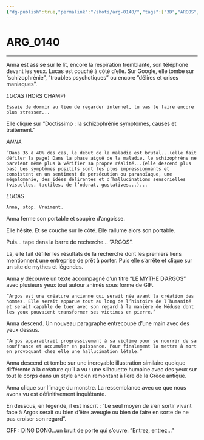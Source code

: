```yaml
---
{"dg-publish":true,"permalink":"/shots/arg-0140/","tags":["3D","ARGOS","Shots"],"created":"2024-12-19","updated":"2025-01-15"}
---
```



# ARG_0140
---
Anna est assise sur le lit, encore la respiration tremblante, son téléphone devant les yeux. Lucas est couché à côté d’elle. Sur Google, elle tombe sur ”schizophrénie”, ”troubles psychotiques” ou encore ”délires et crises maniaques”. 

*LUCAS* (HORS CHAMP) 
```
Essaie de dormir au lieu de regarder internet, tu vas te faire encore plus stresser... 
```

Elle clique sur ”Doctissimo : la schizophrénie symptômes, causes et traitement.” 

*ANNA* 
```
”Dans 35 à 40% des cas, le début de la maladie est brutal...(elle fait défiler la page) Dans la phase aiguë de la maladie, le schizophrène ne parvient même plus à vérifier sa propre réalité...(elle descend plus bas) Les symptômes positifs sont les plus impressionnants et consistent en un sentiment de persécution ou paranoïaque, une mégalomanie, des idées délirantes et d’hallucinations sensorielles (visuelles, tactiles, de l’odorat, gustatives...)... 
```

*LUCAS* 
```
Anna, stop. Vraiment. 
```

Anna ferme son portable et soupire d’angoisse. 

Elle hésite. Et se couche sur le côté. Elle rallume alors son portable.

Puis... tape dans la barre de recherche... ”ARGOS”. 

Là, elle fait défiler les résultats de la recherche dont les premiers liens mentionnent une entreprise de prêt à porter. Puis elle s’arrête et clique sur un site de mythes et légendes. 

Anna y découvre un texte accompagné d’un titre ”LE MYTHE D’ARGOS” avec plusieurs yeux tout autour animés sous forme de GIF. 

```
”Argos est une créature ancienne qui serait née avant la création des hommes. Elle serait apparue tout au long de l’histoire de l’humanité et serait capable de tuer avec son regard à la manière de Méduse dont les yeux pouvaient transformer ses victimes en pierre.” 
```

Anna descend. Un nouveau paragraphe entrecoupé d’une main avec des yeux dessus. 

```
”Argos apparaitrait progressivement à sa victime pour se nourrir de sa souffrance et accumuler en puissance. Pour finalement la mettre à mort en provoquant chez elle une hallucination létale.” 
```

Anna descend et tombe sur une incroyable illustration similaire quoique différente à la créature qu’il a vu : une silhouette humaine avec des yeux sur tout le corps dans un style ancien remontant à l’ère de la Grèce antique. 

Anna clique sur l’image du monstre. La ressemblance avec ce que nous avons vu est définitivement inquiétante. 

En dessous, en légende, il est inscrit : ”Le seul moyen de s’en sortir vivant face à Argos serait ou bien d’être aveugle ou bien de faire en sorte de ne pas croiser son regard”. 

OFF : DING DONG...un bruit de porte qui s’ouvre. ”Entrez, entrez...”

